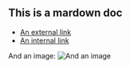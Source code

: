 ## This is a mardown doc

-   [An external link](https://statox.fr)
-   [An internal link]({baseUrl}/)

And an image:
![And an image](https://www.statox.fr/images/me.jpg)
